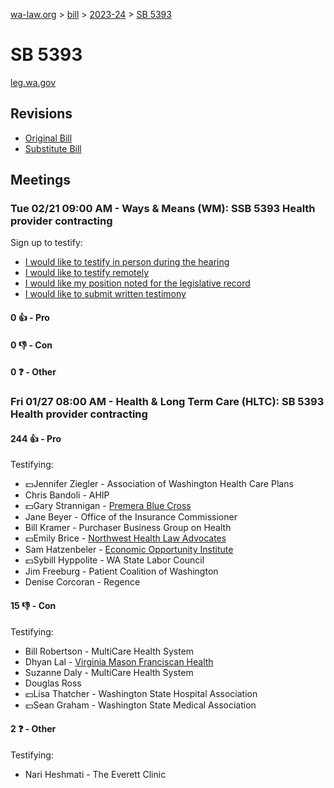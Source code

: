 [wa-law.org](/) > [bill](/bill/) > [2023-24](/bill/2023-24/) > [SB 5393](/bill/2023-24/sb/5393/)

# SB 5393
[leg.wa.gov](https://app.leg.wa.gov/billsummary?BillNumber=5393&Year=2023&Initiative=false)

## Revisions
* [Original Bill](1/)
* [Substitute Bill](S/)

## Meetings
### Tue 02/21 09:00 AM - Ways & Means (WM): SSB 5393 Health provider contracting
Sign up to testify:
* [I would like to testify in person during the hearing](https://app.leg.wa.gov/csi/Testifier/Add?chamber=House&mId=30850&aId=152351&caId=21707&tId=1)
* [I would like to testify remotely](https://app.leg.wa.gov/csi/Testifier/Add?chamber=House&mId=30850&aId=152351&caId=21707&tId=2)
* [I would like my position noted for the legislative record](https://app.leg.wa.gov/csi/Testifier/Add?chamber=House&mId=30850&aId=152351&caId=21707&tId=3)
* [I would like to submit written testimony](https://app.leg.wa.gov/csi/Testifier/Add?chamber=House&mId=30850&aId=152351&caId=21707&tId=4)

#### 0 👍 - Pro

#### 0 👎 - Con

#### 0 ❓ - Other

### Fri 01/27 08:00 AM - Health & Long Term Care (HLTC): SB 5393 Health provider contracting
#### 244 👍 - Pro
Testifying:
* 💵Jennifer Ziegler - Association of Washington Health Care Plans
* Chris Bandoli - AHIP
* 💵Gary Strannigan - [Premera Blue Cross](/org/premera_blue_cross/)
* Jane Beyer - Office of the Insurance Commissioner
* Bill Kramer - Purchaser Business Group on Health
* 💵Emily Brice - [Northwest Health Law Advocates](/org/northwest_health_law_advocates/)
* Sam Hatzenbeler - [Economic Opportunity Institute](/org/economic_opportunity_institute/)
* 💵Sybill Hyppolite - WA State Labor Council
* Jim Freeburg - Patient Coalition of Washington
* Denise Corcoran - Regence

#### 15 👎 - Con
Testifying:
* Bill Robertson - MultiCare Health System
* Dhyan Lal - [Virginia Mason Franciscan Health](/org/virginia_mason_franciscan_health/)
* Suzanne Daly - MultiCare Health System
* Douglas Ross
* 💵Lisa Thatcher - Washington State Hospital Association
* 💵Sean Graham - Washington State Medical Association

#### 2 ❓ - Other
Testifying:
* Nari Heshmati - The Everett Clinic
